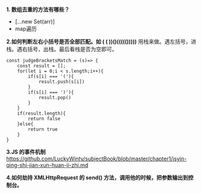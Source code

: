 **1. 数组去重的方法有哪些？**

+ [...new Set(arr)] 
+ map遍历

**2.如何判断左右小括号是否全部匹配。如 ( ( ))()((((()))))**
用栈来做。遇左括号，进栈。遇右括号，出栈。最后看栈是否为空即可。

    const judgeBracketsMatch = (s)=> {
        const result = [];
        for(let i = 0;i < s.length;i++){
            if(s[i] === '('){
                result.push(s[i])
            }
            if(s[i] === ')'){
                result.pop()
            }
        }
        if(result.length){
            return false
        }else{
            return true
        }
    }
**3.JS 的事件机制**
https://github.com/LuckyWinty/subjectBook/blob/master/chapter1/jsyin-qing-shi-jian-xun-huan-ji-zhi.md

**4.如何劫持 XMLHttpRequest 的 send() 方法，调用他的时候，把参数输出到控制台。**